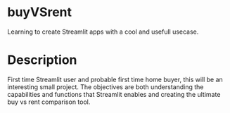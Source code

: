 # buyVSrent
Learning to create Streamlit apps with a cool and usefull usecase.

# Description
First time Streamlit user and probable first time home buyer, this will be an interesting small project. The objectives are both understanding the capabilities and functions that Streamlit enables and creating the ultimate buy vs rent comparison tool.
